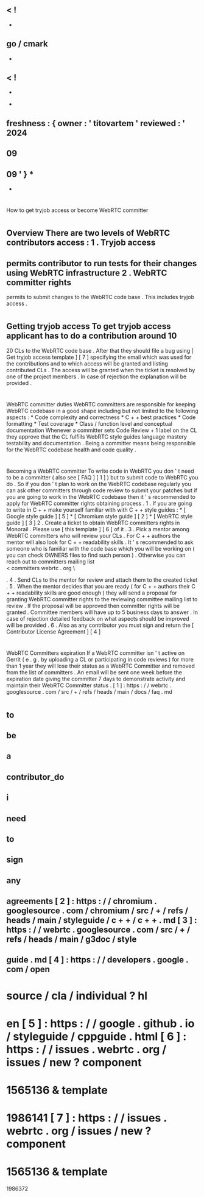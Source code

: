 <
!
-
-
go
/
cmark
-
-
>
<
!
-
-
*
freshness
:
{
owner
:
'
titovartem
'
reviewed
:
'
2024
-
09
-
09
'
}
*
-
-
>
#
How
to
get
tryjob
access
or
become
WebRTC
committer
#
#
Overview
There
are
two
levels
of
WebRTC
contributors
access
:
1
.
Tryjob
access
-
permits
contributor
to
run
tests
for
their
changes
using
WebRTC
infrastructure
2
.
WebRTC
committer
rights
-
permits
to
submit
changes
to
the
WebRTC
code
base
.
This
includes
tryjob
access
.
#
#
Getting
tryjob
access
To
get
tryjob
access
applicant
has
to
do
a
contribution
around
10
-
20
CLs
to
the
WebRTC
code
base
.
After
that
they
should
file
a
bug
using
[
Get
tryjob
access
template
]
[
7
]
specifying
the
email
which
was
used
for
the
contributions
and
to
which
access
will
be
granted
and
listing
contributed
CLs
.
The
access
will
be
granted
when
the
ticket
is
resolved
by
one
of
the
project
members
.
In
case
of
rejection
the
explanation
will
be
provided
.
#
#
WebRTC
committer
duties
WebRTC
committers
are
responsible
for
keeping
WebRTC
codebase
in
a
good
shape
including
but
not
limited
to
the
following
aspects
:
*
Code
complexity
and
correctness
*
C
+
+
best
practices
*
Code
formatting
*
Test
coverage
*
Class
/
function
level
and
conceptual
documentation
Whenever
a
committer
sets
Code
Review
+
1
label
on
the
CL
they
approve
that
the
CL
fulfills
WebRTC
style
guides
language
mastery
testability
and
documentation
.
Being
a
committer
means
being
responsible
for
the
WebRTC
codebase
health
and
code
quality
.
#
#
Becoming
a
WebRTC
committer
To
write
code
in
WebRTC
you
don
'
t
need
to
be
a
committer
(
also
see
[
FAQ
]
[
1
]
)
but
to
submit
code
to
WebRTC
you
do
.
So
if
you
don
'
t
plan
to
work
on
the
WebRTC
codebase
regularly
you
can
ask
other
committers
through
code
review
to
submit
your
patches
but
if
you
are
going
to
work
in
the
WebRTC
codebase
then
it
'
s
recommended
to
apply
for
WebRTC
committer
rights
obtaining
process
.
1
.
If
you
are
going
to
write
in
C
+
+
make
yourself
familiar
with
with
C
+
+
style
guides
:
*
[
Google
style
guide
]
[
5
]
*
[
Chromium
style
guide
]
[
2
]
*
[
WebRTC
style
guide
]
[
3
]
2
.
Create
a
ticket
to
obtain
WebRTC
committers
rights
in
Monorail
.
Please
use
[
this
template
]
[
6
]
of
it
.
3
.
Pick
a
mentor
among
WebRTC
committers
who
will
review
your
CLs
.
For
C
+
+
authors
the
mentor
will
also
look
for
C
+
+
readability
skills
.
It
'
s
recommended
to
ask
someone
who
is
familiar
with
the
code
base
which
you
will
be
working
on
(
you
can
check
OWNERS
files
to
find
such
person
)
.
Otherwise
you
can
reach
out
to
committers
mailing
list
\
<
committers
webrtc
.
org
\
>
.
4
.
Send
CLs
to
the
mentor
for
review
and
attach
them
to
the
created
ticket
.
5
.
When
the
mentor
decides
that
you
are
ready
(
for
C
+
+
authors
their
C
+
+
readability
skills
are
good
enough
)
they
will
send
a
proposal
for
granting
WebRTC
committer
rights
to
the
reviewing
committee
mailing
list
to
review
.
If
the
proposal
will
be
approved
then
committer
rights
will
be
granted
.
Committee
members
will
have
up
to
5
business
days
to
answer
.
In
case
of
rejection
detailed
feedback
on
what
aspects
should
be
improved
will
be
provided
.
6
.
Also
as
any
contributor
you
must
sign
and
return
the
[
Contributor
License
Agreement
]
[
4
]
#
#
WebRTC
Committers
expiration
If
a
WebRTC
committer
isn
'
t
active
on
Gerrit
(
e
.
g
.
by
uploading
a
CL
or
participating
in
code
reviews
)
for
more
than
1
year
they
will
lose
their
status
as
a
WebRTC
Committer
and
removed
from
the
list
of
committers
.
An
email
will
be
sent
one
week
before
the
expiration
date
giving
the
committer
7
days
to
demonstrate
activity
and
maintain
their
WebRTC
Committer
status
.
[
1
]
:
https
:
/
/
webrtc
.
googlesource
.
com
/
src
/
+
/
refs
/
heads
/
main
/
docs
/
faq
.
md
#
to
-
be
-
a
-
contributor_do
-
i
-
need
-
to
-
sign
-
any
-
agreements
[
2
]
:
https
:
/
/
chromium
.
googlesource
.
com
/
chromium
/
src
/
+
/
refs
/
heads
/
main
/
styleguide
/
c
+
+
/
c
+
+
.
md
[
3
]
:
https
:
/
/
webrtc
.
googlesource
.
com
/
src
/
+
/
refs
/
heads
/
main
/
g3doc
/
style
-
guide
.
md
[
4
]
:
https
:
/
/
developers
.
google
.
com
/
open
-
source
/
cla
/
individual
?
hl
=
en
[
5
]
:
https
:
/
/
google
.
github
.
io
/
styleguide
/
cppguide
.
html
[
6
]
:
https
:
/
/
issues
.
webrtc
.
org
/
issues
/
new
?
component
=
1565136
&
template
=
1986141
[
7
]
:
https
:
/
/
issues
.
webrtc
.
org
/
issues
/
new
?
component
=
1565136
&
template
=
1986372
